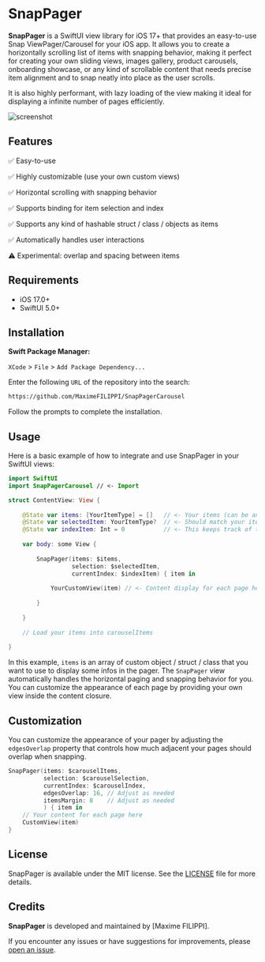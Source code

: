 # SnapPager

**SnapPager** is a SwiftUI view library for iOS 17+ that provides an easy-to-use Snap ViewPager/Carousel for your iOS app. It allows you to create a horizontally scrolling list of items with snapping behavior, making it perfect for creating your own sliding views, images gallery, product carousels, onboarding showcase, or any kind of scrollable content that needs precise item alignment and to snap neatly into place as the user scrolls.

It is also highly performant, with lazy loading of the view making it ideal for displaying a infinite number of pages efficiently.

![screenshot](https://github.com/MaximeFILIPPI/SnapPagerCarousel/blob/main/Images/Simulator%20Screen%20Recording%20-%20iPhone%2015%20Pro%20-%202023-09-30%20at%2023.55.03.gif?raw=true)

## Features

✅ Easy-to-use

✅ Highly customizable (use your own custom views)

✅ Horizontal scrolling with snapping behavior

✅ Supports binding for item selection and index

✅ Supports any kind of hashable struct / class / objects as items

✅ Automatically handles user interactions

⚠️ Experimental: overlap and spacing between items 


## Requirements

- iOS 17.0+
- SwiftUI 5.0+



## Installation

**Swift Package Manager:**

`XCode` > `File` > `Add Package Dependency...`  

Enter the following `URL` of the repository into the search: 
```html
https://github.com/MaximeFILIPPI/SnapPagerCarousel
```
Follow the prompts to complete the installation.


## Usage

Here is a basic example of how to integrate and use SnapPager in your SwiftUI views:

```swift
import SwiftUI
import SnapPagerCarousel // <- Import

struct ContentView: View {
    
    @State var items: [YourItemType] = []   // <- Your items (can be anything Hashable)
    @State var selectedItem: YourItemType?  // <- Should match your items type
    @State var indexItem: Int = 0           // <- This keeps track of the page index
    
    var body: some View {
        
        SnapPager(items: $items,
                  selection: $selectedItem,
                  currentIndex: $indexItem) { item in
            
            YourCustomView(item) // <- Content display for each page here (can be replace by any of your views)
            
        }
        
    }
    
    // Load your items into carouselItems
    
}
```

In this example, `items` is an array of custom object / struct / class that you want to use to display some infos in the pager. 
The `SnapPager` view automatically handles the horizontal paging and snapping behavior for you. 
You can customize the appearance of each page by providing your own view inside the content closure.


## Customization

You can customize the appearance of your pager by adjusting the `edgesOverlap` property that controls how much adjacent your pages should overlap when snapping.

```swift
SnapPager(items: $carouselItems,
          selection: $carouselSelection,
          currentIndex: $carouselIndex,
          edgesOverlap: 16, // Adjust as needed
          itemsMargin: 8    // Adjust as needed
          ) { item in
    // Your content for each page here
    CustomView(item)
}
```


## License

SnapPager is available under the MIT license. See the [LICENSE](https://github.com/MaximeFILIPPI/SnapPagerCarousel/blob/main/LICENSE) file for more details.


## Credits

**SnapPager** is developed and maintained by [Maxime FILIPPI].

If you encounter any issues or have suggestions for improvements, please [open an issue](https://github.com/MaximeFILIPPI/SnapPagerCarousel/issues).
